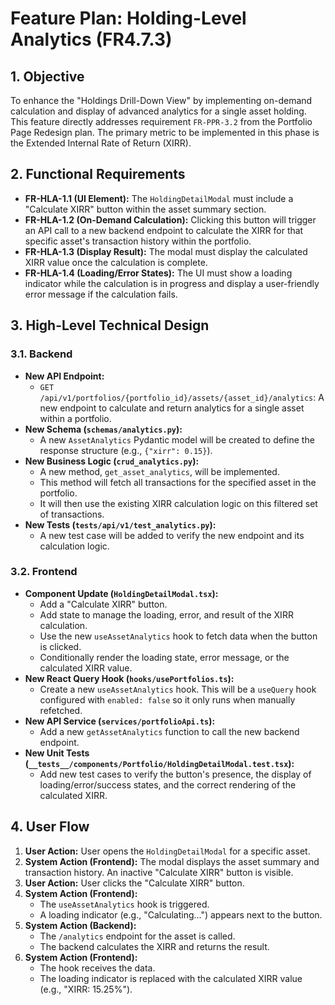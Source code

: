 # Feature Plan: Holding-Level Analytics (FR4.7.3)

## 1. Objective

To enhance the "Holdings Drill-Down View" by implementing on-demand calculation and display of advanced analytics for a single asset holding. This feature directly addresses requirement `FR-PPR-3.2` from the Portfolio Page Redesign plan. The primary metric to be implemented in this phase is the Extended Internal Rate of Return (XIRR).

## 2. Functional Requirements

*   **FR-HLA-1.1 (UI Element):** The `HoldingDetailModal` must include a "Calculate XIRR" button within the asset summary section.
*   **FR-HLA-1.2 (On-Demand Calculation):** Clicking this button will trigger an API call to a new backend endpoint to calculate the XIRR for that specific asset's transaction history within the portfolio.
*   **FR-HLA-1.3 (Display Result):** The modal must display the calculated XIRR value once the calculation is complete.
*   **FR-HLA-1.4 (Loading/Error States):** The UI must show a loading indicator while the calculation is in progress and display a user-friendly error message if the calculation fails.

## 3. High-Level Technical Design

### 3.1. Backend

*   **New API Endpoint:**
    *   `GET /api/v1/portfolios/{portfolio_id}/assets/{asset_id}/analytics`: A new endpoint to calculate and return analytics for a single asset within a portfolio.
*   **New Schema (`schemas/analytics.py`):**
    *   A new `AssetAnalytics` Pydantic model will be created to define the response structure (e.g., `{"xirr": 0.15}`).
*   **New Business Logic (`crud_analytics.py`):**
    *   A new method, `get_asset_analytics`, will be implemented.
    *   This method will fetch all transactions for the specified asset in the portfolio.
    *   It will then use the existing XIRR calculation logic on this filtered set of transactions.
*   **New Tests (`tests/api/v1/test_analytics.py`):**
    *   A new test case will be added to verify the new endpoint and its calculation logic.

### 3.2. Frontend

*   **Component Update (`HoldingDetailModal.tsx`):**
    *   Add a "Calculate XIRR" button.
    *   Add state to manage the loading, error, and result of the XIRR calculation.
    *   Use the new `useAssetAnalytics` hook to fetch data when the button is clicked.
    *   Conditionally render the loading state, error message, or the calculated XIRR value.
*   **New React Query Hook (`hooks/usePortfolios.ts`):**
    *   Create a new `useAssetAnalytics` hook. This will be a `useQuery` hook configured with `enabled: false` so it only runs when manually refetched.
*   **New API Service (`services/portfolioApi.ts`):**
    *   Add a new `getAssetAnalytics` function to call the new backend endpoint.
*   **New Unit Tests (`__tests__/components/Portfolio/HoldingDetailModal.test.tsx`):**
    *   Add new test cases to verify the button's presence, the display of loading/error/success states, and the correct rendering of the calculated XIRR.

## 4. User Flow

1.  **User Action:** User opens the `HoldingDetailModal` for a specific asset.
2.  **System Action (Frontend):** The modal displays the asset summary and transaction history. An inactive "Calculate XIRR" button is visible.
3.  **User Action:** User clicks the "Calculate XIRR" button.
4.  **System Action (Frontend):**
    *   The `useAssetAnalytics` hook is triggered.
    *   A loading indicator (e.g., "Calculating...") appears next to the button.
5.  **System Action (Backend):**
    *   The `/analytics` endpoint for the asset is called.
    *   The backend calculates the XIRR and returns the result.
6.  **System Action (Frontend):**
    *   The hook receives the data.
    *   The loading indicator is replaced with the calculated XIRR value (e.g., "XIRR: 15.25%").